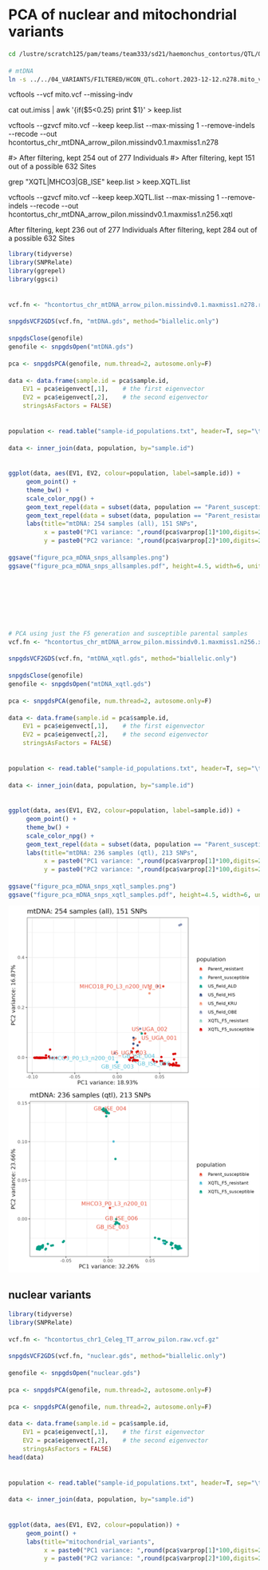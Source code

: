 # PCA of nuclear and mitochondrial variants

```bash
cd /lustre/scratch125/pam/teams/team333/sd21/haemonchus_contortus/QTL/05_ANALYSIS/PCA

# mtDNA
ln -s ../../04_VARIANTS/FILTERED/HCON_QTL.cohort.2023-12-12.n278.mito_variants.final.recode.vcf mito.vcf

```

vcftools --vcf mito.vcf --missing-indv

cat out.imiss | awk '{if($5<0.25) print $1}' > keep.list

vcftools --gzvcf mito.vcf --keep keep.list --max-missing 1 --remove-indels --recode --out hcontortus_chr_mtDNA_arrow_pilon.missindv0.1.maxmiss1.n278


#> After filtering, kept 254 out of 277 Individuals
#> After filtering, kept 151 out of a possible 632 Sites


grep "XQTL\|MHCO3\|GB_ISE" keep.list > keep.XQTL.list

vcftools --gzvcf mito.vcf   --keep keep.XQTL.list  --max-missing 1 --remove-indels --recode --out hcontortus_chr_mtDNA_arrow_pilon.missindv0.1.maxmiss1.n256.xqtl

After filtering, kept 236 out of 277 Individuals
After filtering, kept 284 out of a possible 632 Sites

```R
library(tidyverse)
library(SNPRelate)
library(ggrepel)
library(ggsci)


vcf.fn <- "hcontortus_chr_mtDNA_arrow_pilon.missindv0.1.maxmiss1.n278.recode.vcf" 

snpgdsVCF2GDS(vcf.fn, "mtDNA.gds", method="biallelic.only")

snpgdsClose(genofile)
genofile <- snpgdsOpen("mtDNA.gds")

pca <- snpgdsPCA(genofile, num.thread=2, autosome.only=F)

data <- data.frame(sample.id = pca$sample.id,
    EV1 = pca$eigenvect[,1],    # the first eigenvector
    EV2 = pca$eigenvect[,2],    # the second eigenvector
    stringsAsFactors = FALSE)


population <- read.table("sample-id_populations.txt", header=T, sep="\t") 

data <- inner_join(data, population, by="sample.id")


ggplot(data, aes(EV1, EV2, colour=population, label=sample.id)) + 
     geom_point() +
     theme_bw() +
     scale_color_npg() +
     geom_text_repel(data = subset(data, population == "Parent_susceptible"), max.overlaps = Inf) +
     geom_text_repel(data = subset(data, population == "Parent_resistant"), max.overlaps = Inf) +
     labs(title="mtDNA: 254 samples (all), 151 SNPs",
          x = paste0("PC1 variance: ",round(pca$varprop[1]*100,digits=2),"%"),
          y = paste0("PC2 variance: ",round(pca$varprop[2]*100,digits=2),"%"))

ggsave("figure_pca_mDNA_snps_allsamples.png")
ggsave("figure_pca_mDNA_snps_allsamples.pdf", height=4.5, width=6, units="in")







# PCA using just the F5 generation and susceptible parental samples
vcf.fn <- "hcontortus_chr_mtDNA_arrow_pilon.missindv0.1.maxmiss1.n256.xqtl.recode.vcf" 

snpgdsVCF2GDS(vcf.fn, "mtDNA_xqtl.gds", method="biallelic.only")

snpgdsClose(genofile)
genofile <- snpgdsOpen("mtDNA_xqtl.gds")

pca <- snpgdsPCA(genofile, num.thread=2, autosome.only=F)

data <- data.frame(sample.id = pca$sample.id,
    EV1 = pca$eigenvect[,1],    # the first eigenvector
    EV2 = pca$eigenvect[,2],    # the second eigenvector
    stringsAsFactors = FALSE)


population <- read.table("sample-id_populations.txt", header=T, sep="\t") 

data <- inner_join(data, population, by="sample.id")


ggplot(data, aes(EV1, EV2, colour=population, label=sample.id)) + 
     geom_point() +
     theme_bw() +
     scale_color_npg() +
     geom_text_repel(data = subset(data, population == "Parent_susceptible"), max.overlaps = Inf) +
     labs(title="mtDNA: 236 samples (qtl), 213 SNPs",
          x = paste0("PC1 variance: ",round(pca$varprop[1]*100,digits=2),"%"),
          y = paste0("PC2 variance: ",round(pca$varprop[2]*100,digits=2),"%"))

ggsave("figure_pca_mDNA_snps_xqtl_samples.png")
ggsave("figure_pca_mDNA_snps_xqtl_samples.pdf", height=4.5, width=6, units="in")

```
![](../04_analysis/figure_pca_mDNA_snps_allsamples.png)
![](../04_analysis/figure_pca_mDNA_snps_xqtl_samples.png)





## nuclear variants
```R
library(tidyverse)
library(SNPRelate)

vcf.fn <- "hcontortus_chr1_Celeg_TT_arrow_pilon.raw.vcf.gz"

snpgdsVCF2GDS(vcf.fn, "nuclear.gds", method="biallelic.only")

genofile <- snpgdsOpen("nuclear.gds")

pca <- snpgdsPCA(genofile, num.thread=2, autosome.only=F)

pca <- snpgdsPCA(genofile, num.thread=2, autosome.only=F)

data <- data.frame(sample.id = pca$sample.id,
    EV1 = pca$eigenvect[,1],    # the first eigenvector
    EV2 = pca$eigenvect[,2],    # the second eigenvector
    stringsAsFactors = FALSE)
head(data)


population <- read.table("sample-id_populations.txt", header=T, sep="\t") 

data <- inner_join(data, population, by="sample.id")


ggplot(data, aes(EV1, EV2, colour=population)) + 
     geom_point() +
     labs(title="mitochondrial_variants",
          x = paste0("PC1 variance: ",round(pca$varprop[1]*100,digits=2),"%"),
          y = paste0("PC2 variance: ",round(pca$varprop[2]*100,digits=2),"%"))
```